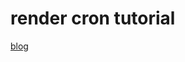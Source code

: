 # render cron tutorial

[blog](https://wenhoujx.github.io/cron/render/2023/10/28/render-cron-python.html)
